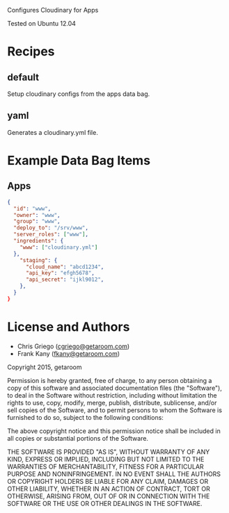 Configures Cloudinary for Apps

Tested on Ubuntu 12.04

# Recipes

## default

Setup cloudinary configs from the apps data bag.

## yaml

Generates a cloudinary.yml file.

# Example Data Bag Items

## Apps

```json
{
  "id": "www",
  "owner": "www",
  "group": "www",
  "deploy_to": "/srv/www",
  "server_roles": ["www"],
  "ingredients": {
    "www": ["cloudinary.yml"]
  },
    "staging": {
      "cloud_name": "abcd1234",
      "api_key": "efgh5678",
      "api_secret": "ijkl9012",
    },
  }
}
```

# License and Authors

* Chris Griego (<cgriego@getaroom.com>)
* Frank Kany (<fkany@getaroom.com>)

Copyright 2015, getaroom

Permission is hereby granted, free of charge, to any person obtaining
a copy of this software and associated documentation files (the
"Software"), to deal in the Software without restriction, including
without limitation the rights to use, copy, modify, merge, publish,
distribute, sublicense, and/or sell copies of the Software, and to
permit persons to whom the Software is furnished to do so, subject to
the following conditions:

The above copyright notice and this permission notice shall be
included in all copies or substantial portions of the Software.

THE SOFTWARE IS PROVIDED "AS IS", WITHOUT WARRANTY OF ANY KIND,
EXPRESS OR IMPLIED, INCLUDING BUT NOT LIMITED TO THE WARRANTIES OF
MERCHANTABILITY, FITNESS FOR A PARTICULAR PURPOSE AND
NONINFRINGEMENT. IN NO EVENT SHALL THE AUTHORS OR COPYRIGHT HOLDERS BE
LIABLE FOR ANY CLAIM, DAMAGES OR OTHER LIABILITY, WHETHER IN AN ACTION
OF CONTRACT, TORT OR OTHERWISE, ARISING FROM, OUT OF OR IN CONNECTION
WITH THE SOFTWARE OR THE USE OR OTHER DEALINGS IN THE SOFTWARE.
